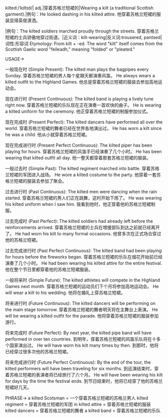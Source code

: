 kilted:/ˈkɪltɪd/| adj.|穿着苏格兰短裙的|Wearing a kilt (a traditional Scottish garment).|例句：He looked dashing in his kilted attire. 他穿着苏格兰短裙的服装显得英俊潇洒。

|例句：The kilted soldiers marched proudly through the streets. 穿着苏格兰短裙的士兵骄傲地穿过街道。|近义词：kilt-wearing|反义词:trousered, pantsed|词性:形容词
Etymology: From kilt + -ed.  The word "kilt" itself comes from the Scottish Gaelic word "feileadh," meaning "folded" or "pleated."

USAGE->

一般现在时 (Simple Present):
The kilted man plays the bagpipes every Sunday.  穿着苏格兰短裙的男人每个星期天都演奏风笛。
He always wears a kilted outfit to the Highland Games. 他总是穿着苏格兰短裙的服装去参加高地运动会。

现在进行时 (Present Continuous):
The kilted band is playing a lively tune right now.  穿着苏格兰短裙的乐队现在正在演奏一首欢快的曲子。
He is wearing a kilted uniform for the ceremony.  他正穿着苏格兰短裙的制服参加仪式。

现在完成时 (Present Perfect):
The kilted dancers have performed all over the world. 穿着苏格兰短裙的舞者已经在世界各地演出过。
He has worn a kilt since he was a child. 他从小就穿着苏格兰短裙。


现在完成进行时 (Present Perfect Continuous):
The kilted piper has been playing for hours. 穿着苏格兰短裙的风笛手已经演奏了几个小时。
He has been wearing that kilted outfit all day. 他一整天都穿着那套苏格兰短裙的服装。

一般过去时 (Simple Past):
The kilted regiment marched into battle. 穿着苏格兰短裙的军团进入战场。
He wore a kilted costume to the party. 他穿着一套苏格兰短裙的服装去参加了聚会。

过去进行时 (Past Continuous):
The kilted men were dancing when the rain started.  穿着苏格兰短裙的男人们正在跳舞，这时开始下雨了。
He was wearing his kilted uniform when I saw him. 我看到他时，他正穿着他的苏格兰短裙制服。


过去完成时 (Past Perfect):
The kilted soldiers had already left before the reinforcements arrived. 穿着苏格兰短裙的士兵在增援部队到达之前就已经离开了。
He had worn his kilt to many formal occasions. 他曾多次在正式场合穿过他的苏格兰短裙。

过去完成进行时 (Past Perfect Continuous):
The kilted band had been playing for hours before the fireworks began. 穿着苏格兰短裙的乐队在烟花开始前已经演奏了几个小时。
He had been wearing his kilted attire for the entire festival. 他在整个节日里都穿着他的苏格兰短裙服装。

一般将来时 (Simple Future):
The kilted athletes will compete in the Highland Games next month.  穿着苏格兰短裙的运动员们下个月将参加高地运动会。
He will wear a kilt to his wedding. 他将在婚礼上穿苏格兰短裙。

将来进行时 (Future Continuous):
The kilted dancers will be performing on the main stage tomorrow. 穿着苏格兰短裙的舞者明天将在主舞台上表演。
He will be wearing a kilted outfit for the parade. 他将穿着苏格兰短裙的服装参加游行。

将来完成时 (Future Perfect):
By next year, the kilted pipe band will have performed in over ten countries. 到明年，穿着苏格兰短裙的风笛乐队将在十多个国家演出过。
He will have worn his kilt many times by then. 到那时，他将已经穿过很多次他的苏格兰短裙。

将来完成进行时 (Future Perfect Continuous):
By the end of the tour, the kilted performers will have been traveling for six months. 到巡演结束时，穿着苏格兰短裙的表演者将已经旅行了六个月。
He will have been wearing his kilt for days by the time the festival ends. 到节日结束时，他将已经穿了他的苏格兰短裙好几天。


PHRASE->
a kilted Scotsman = 一个穿着苏格兰短裙的苏格兰男人
kilted regiment = 穿着苏格兰短裙的军团
in kilted attire = 穿着苏格兰短裙的服装
kilted dancers = 穿着苏格兰短裙的舞者
a kilted band = 穿着苏格兰短裙的乐队

